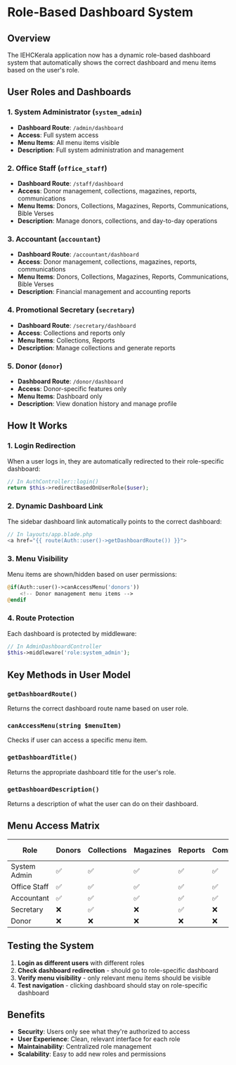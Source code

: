# Role-Based Dashboard System

## Overview
The IEHCKerala application now has a dynamic role-based dashboard system that automatically shows the correct dashboard and menu items based on the user's role.

## User Roles and Dashboards

### 1. System Administrator (`system_admin`)
- **Dashboard Route**: `/admin/dashboard`
- **Access**: Full system access
- **Menu Items**: All menu items visible
- **Description**: Full system administration and management

### 2. Office Staff (`office_staff`)
- **Dashboard Route**: `/staff/dashboard`
- **Access**: Donor management, collections, magazines, reports, communications
- **Menu Items**: Donors, Collections, Magazines, Reports, Communications, Bible Verses
- **Description**: Manage donors, collections, and day-to-day operations

### 3. Accountant (`accountant`)
- **Dashboard Route**: `/accountant/dashboard`
- **Access**: Donor management, collections, magazines, reports, communications
- **Menu Items**: Donors, Collections, Magazines, Reports, Communications, Bible Verses
- **Description**: Financial management and accounting reports

### 4. Promotional Secretary (`secretary`)
- **Dashboard Route**: `/secretary/dashboard`
- **Access**: Collections and reports only
- **Menu Items**: Collections, Reports
- **Description**: Manage collections and generate reports

### 5. Donor (`donor`)
- **Dashboard Route**: `/donor/dashboard`
- **Access**: Donor-specific features only
- **Menu Items**: Dashboard only
- **Description**: View donation history and manage profile

## How It Works

### 1. Login Redirection
When a user logs in, they are automatically redirected to their role-specific dashboard:
```php
// In AuthController::login()
return $this->redirectBasedOnUserRole($user);
```

### 2. Dynamic Dashboard Link
The sidebar dashboard link automatically points to the correct dashboard:
```php
// In layouts/app.blade.php
<a href="{{ route(Auth::user()->getDashboardRoute()) }}">
```

### 3. Menu Visibility
Menu items are shown/hidden based on user permissions:
```php
@if(Auth::user()->canAccessMenu('donors'))
    <!-- Donor management menu items -->
@endif
```

### 4. Route Protection
Each dashboard is protected by middleware:
```php
// In AdminDashboardController
$this->middleware('role:system_admin');
```

## Key Methods in User Model

### `getDashboardRoute()`
Returns the correct dashboard route name based on user role.

### `canAccessMenu(string $menuItem)`
Checks if user can access a specific menu item.

### `getDashboardTitle()`
Returns the appropriate dashboard title for the user's role.

### `getDashboardDescription()`
Returns a description of what the user can do on their dashboard.

## Menu Access Matrix

| Role | Donors | Collections | Magazines | Reports | Communications | Bible Verses |
|------|--------|-------------|-----------|---------|----------------|--------------|
| System Admin | ✅ | ✅ | ✅ | ✅ | ✅ | ✅ |
| Office Staff | ✅ | ✅ | ✅ | ✅ | ✅ | ✅ |
| Accountant | ✅ | ✅ | ✅ | ✅ | ✅ | ✅ |
| Secretary | ❌ | ✅ | ❌ | ✅ | ❌ | ❌ |
| Donor | ❌ | ❌ | ❌ | ❌ | ❌ | ❌ |

## Testing the System

1. **Login as different users** with different roles
2. **Check dashboard redirection** - should go to role-specific dashboard
3. **Verify menu visibility** - only relevant menu items should be visible
4. **Test navigation** - clicking dashboard should stay on role-specific dashboard

## Benefits

- **Security**: Users only see what they're authorized to access
- **User Experience**: Clean, relevant interface for each role
- **Maintainability**: Centralized role management
- **Scalability**: Easy to add new roles and permissions
